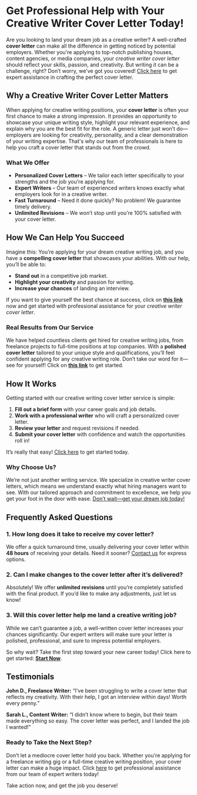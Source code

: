# Get Professional Help with Your Creative Writer Cover Letter Today!

Are you looking to land your dream job as a creative writer? A well-crafted **cover letter** can make all the difference in getting noticed by potential employers. Whether you're applying to top-notch publishing houses, content agencies, or media companies, your _creative writer cover letter_ should reflect your skills, passion, and creativity. But writing it can be a challenge, right? Don’t worry, we’ve got you covered! [Click here](https://tinyurl.com/topessay?keyword=creative+writer+cover+letter) to get expert assistance in crafting the perfect cover letter.

## Why a Creative Writer Cover Letter Matters

When applying for creative writing positions, your **cover letter** is often your first chance to make a strong impression. It provides an opportunity to showcase your unique writing style, highlight your relevant experience, and explain why you are the best fit for the role. A generic letter just won’t do—employers are looking for creativity, personality, and a clear demonstration of your writing expertise. That's why our team of professionals is here to help you craft a cover letter that stands out from the crowd.

### What We Offer

- **Personalized Cover Letters** – We tailor each letter specifically to your strengths and the job you're applying for.
- **Expert Writers** – Our team of experienced writers knows exactly what employers look for in a creative writer.
- **Fast Turnaround** – Need it done quickly? No problem! We guarantee timely delivery.
- **Unlimited Revisions** – We won’t stop until you’re 100% satisfied with your cover letter.

## How We Can Help You Succeed

Imagine this: You’re applying for your dream creative writing job, and you have a **compelling cover letter** that showcases your abilities. With our help, you’ll be able to:

- **Stand out** in a competitive job market.
- **Highlight your creativity** and passion for writing.
- **Increase your chances** of landing an interview.

If you want to give yourself the best chance at success, click on [**this link**](https://tinyurl.com/topessay?keyword=creative+writer+cover+letter) now and get started with professional assistance for your _creative writer cover letter_.

### Real Results from Our Service

We have helped countless clients get hired for creative writing jobs, from freelance projects to full-time positions at top companies. With a **polished cover letter** tailored to your unique style and qualifications, you’ll feel confident applying for any creative writing role. Don’t take our word for it—see for yourself! Click on [**this link**](https://tinyurl.com/topessay?keyword=creative+writer+cover+letter) to get started.

## How It Works

Getting started with our creative writing cover letter service is simple:

1. **Fill out a brief form** with your career goals and job details.
2. **Work with a professional writer** who will craft a personalized cover letter.
3. **Review your letter** and request revisions if needed.
4. **Submit your cover letter** with confidence and watch the opportunities roll in!

It’s really that easy! [Click here](https://tinyurl.com/topessay?keyword=creative+writer+cover+letter) to get started today.

### Why Choose Us?

We’re not just another writing service. We specialize in creative writer cover letters, which means we understand exactly what hiring managers want to see. With our tailored approach and commitment to excellence, we help you get your foot in the door with ease. [Don’t wait—get your dream job today!](https://tinyurl.com/topessay?keyword=creative+writer+cover+letter)

## Frequently Asked Questions

### 1. How long does it take to receive my cover letter?

We offer a quick turnaround time, usually delivering your cover letter within **48 hours** of receiving your details. Need it sooner? [Contact us](https://tinyurl.com/topessay?keyword=creative+writer+cover+letter) for express options.

### 2. Can I make changes to the cover letter after it’s delivered?

Absolutely! We offer **unlimited revisions** until you’re completely satisfied with the final product. If you’d like to make any adjustments, just let us know!

### 3. Will this cover letter help me land a creative writing job?

While we can’t guarantee a job, a well-written cover letter increases your chances significantly. Our expert writers will make sure your letter is polished, professional, and sure to impress potential employers.

So why wait? Take the first step toward your new career today! Click here to get started: [**Start Now**](https://tinyurl.com/topessay?keyword=creative+writer+cover+letter).

## Testimonials

**John D., Freelance Writer:** “I’ve been struggling to write a cover letter that reflects my creativity. With their help, I got an interview within days! Worth every penny.”

**Sarah L., Content Writer:** “I didn’t know where to begin, but their team made everything so easy. The cover letter was perfect, and I landed the job I wanted!”

### Ready to Take the Next Step?

Don’t let a mediocre cover letter hold you back. Whether you're applying for a freelance writing gig or a full-time creative writing position, your cover letter can make a huge impact. Click [here](https://tinyurl.com/topessay?keyword=creative+writer+cover+letter) to get professional assistance from our team of expert writers today!

Take action now, and get the job you deserve!
